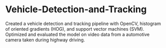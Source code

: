 # Vehicle-Detection-and-Tracking
Created a vehicle detection and tracking pipeline with OpenCV, histogram of oriented gradients (HOG), and support vector machines (SVM). Optimized and evaluated the model on video data from a automotive camera taken during highway driving.
